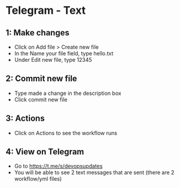 # Telegram - Text 

## 1: Make changes 

* Click on Add file > Create new file 
* In the Name your file field, type hello.txt
* Under Edit new file, type 12345

## 2: Commit new file 

* Type made a change in the description box 
* Click commit new file 

## 3: Actions 

* Click on Actions to see the workflow runs 

## 4: View on Telegram 

* Go to https://t.me/s/devopsupdates 
* You will be able to see 2 text messages that are sent (there are 2 workflow/yml files)
